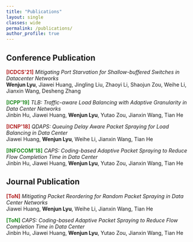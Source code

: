 ```yaml
---
title: "Publications"
layout: single
classes: wide
permalink: /publications/
author_profile: true
---
```


## Conference Publication

<span style="color:Firebrick;font-weight:bold">[ICDCS'21]</span> *Mitigating Port Starvation for Shallow-buffered Switches in Datacenter Networks* <br>
**Wenjun Lyu**, Jiawei Huang, Jingling Liu, Zhaoyi Li, Shaojun Zou, Weihe Li, Jianxin Wang, Desheng Zhang<br>

<span style="color:Forestgreen;font-weight:bold">[ICPP'19]</span> *TLB: Traffic-aware Load Balancing with Adaptive Granularity in Data Center Networks* <br>
Jinbin Hu, Jiawei Huang, **Wenjun Lyu**, Yutao Zou, Jianxin Wang, Tian He<br>

<span style="color:Firebrick;font-weight:bold">[ICNP'18]</span> *QDAPS: Queuing Delay Aware Packet Spraying for Load Balancing in Data Center* <br>
Jiawei Huang, **Wenjun Lyu**, Weihe Li, Jianxin Wang, Tian He<br>

<span style="color:Forestgreen;font-weight:bold">[INFOCOM'18]</span> *CAPS: Coding-based Adaptive Packet Spraying to Reduce Flow Completion Time in Data Center* <br>
Jinbin Hu, Jiawei Huang, **Wenjun Lyu**, Yutao Zou, Jianxin Wang, Tian He<br>


## Journal Publication

<span style="color:Firebrick;font-weight:bold">[ToN]</span> *Mitigating Packet Reordering for Random Packet Spraying in Data Center Networks* <br>
Jiawei Huang, **Wenjun Lyu**, Weihe Li, Jianxin Wang, Tian He<br>

<span style="color:Forestgreen;font-weight:bold">[ToN]</span> *CAPS: Coding-based Adaptive Packet Spraying to Reduce Flow Completion Time in Data Center* <br>
Jinbin Hu, Jiawei Huang, **Wenjun Lyu**, Yutao Zou, Jianxin Wang, Tian He<br>


